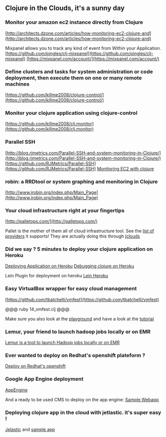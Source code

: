 ## Clojure in the Clouds, it's a sunny day

### Monitor your amazon ec2 instance directly from Clojure
[http://architects.dzone.com/articles/how-monitoring-ec2-clojure-and](http://architects.dzone.com/articles/how-monitoring-ec2-clojure-and)

Mixpanel allows you to track any kind of event from Within your Application.
[https://github.com/pingles/clj-mixpanel](https://github.com/pingles/clj-mixpanel)
[https://mixpanel.com/account/](https://mixpanel.com/account/)

### Define clusters and tasks for system administration or code deployment, then execute them on one or many remote machines
[https://github.com/killme2008/clojure-control/](https://github.com/killme2008/clojure-control/)

### Monitor your clojure application using clojure-control
[https://github.com/killme2008/clj.monitor](https://github.com/killme2008/clj.monitor)

### Parallel SSH
[http://blog.rjmetrics.com/Parallel-SSH-and-system-monitoring-in-Clojure/](http://blog.rjmetrics.com/Parallel-SSH-and-system-monitoring-in-Clojure/)
[https://github.com/RJMetrics/Parallel-SSH](https://github.com/RJMetrics/Parallel-SSH)
[Monitoring EC2 with clojure](http://paulosuzart.github.com/blog/2012/04/17/monitoring-ec2-with-clojure-and-server-stats/)

### robin: a RRDtool or system graphing and monitoring in Clojure
[http://www.jrobin.org/index.php/Main_Page](http://www.jrobin.org/index.php/Main_Page)

### Your cloud infrastructure right at your fingertips
[http://palletops.com/](http://palletops.com/)

Pallet is the mother of them all of cloud infrastructure tool. See the [list of providers](http://www.jclouds.org/documentation/reference/supported-providers/) it supports! 
They are actually doing this through [jclouds](http://www.jclouds.org/)

### Did we say ? 5 minutes to deploy your clojure application on Heroku
[Deploying Application on Heroku](https://devcenter.heroku.com/articles/clojure-web-application)
[Debugging clojure on Heroku](https://devcenter.heroku.com/articles/debugging-clojure)

Lein Plugin for deployment on heroku
[Lein Heroku](https://github.com/technomancy/lein-heroku)

### Easy VirtualBox wrapper for easy cloud management
[https://github.com/tbatchelli/vmfest](https://github.com/tbatchelli/vmfest)

@@@ ruby 14_vmfest.clj @@@

Make sure you also look at the [playground](https://github.com/pallet/vmfest-playground) and have a look at the [tutorial](https://github.com/pallet/vmfest-playground/blob/master/src/play.clj)

### Lemur, your friend to launch hadoop jobs locally or on EMR
[Lemur is a tool to launch Hadoop jobs locally or on EMR](https://github.com/TheClimateCorporation/lemur)

### Ever wanted to deploy on Redhat's openshift plateform ?
[Deploy on Redhat's openshift](http://sisciatech.tumblr.com/post/29614188595/webnoir-in-openshift)

### Google App Engine deployment
[AppEngine](https://github.com/gcv/appengine-magic)

And a ready to be used CMS to deploy on the app engine:
[Sample Webapp](https://github.com/thurn/ackbar)

### Deploying clojure app in the cloud with jetlastic. it's super easy !
[Jelastic](http://jelastic.com/ja/docs/clojure) and [sample app](https://github.com/cemerick/clojure-web-deploy-conj)